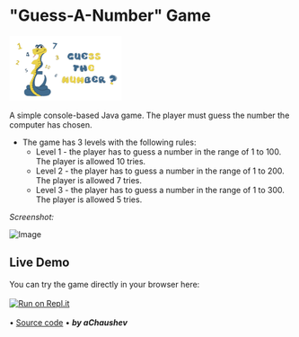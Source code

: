 # "Guess-A-Number" Game
<img alt="Image" width="200px" src="assets/images/GuessANumber-Pic.png"></img>

A simple console-based Java game.
Тhe player must guess the number the computer has chosen.
* The game has 3 levels with the following rules:
  - Level 1 - the player has to guess a number in the range of 1 to 100. The player is allowed 10 tries.
  - Level 2 -  the player has to guess a number in the range of 1 to 200. The player is allowed 7 tries.
  - Level 3 -  the player has to guess a number in the range of 1 to 300. The player is allowed 5 tries.
  
 *Screenshot:*
 
<img alt="Image" width="400px" src="assets/images/GuessANumber – Screenshot.png"></img>

## Live Demo

You can try the game directly in your browser here:
<br>
<br>
[![Run on Repl.it](https://replit.com/badge/github/aChaushev/RockPaperScissorsGameBy_aChaushev)](https://replit.com/@aChaushev/RockPaperScissorsGameByaChaushev)
<br>
<br>
• [Source code](https://github.com/aChaushev/GuessANumberBy_aChaushev/blob/main/GuessANumber.java)
• ***by aChaushev***

